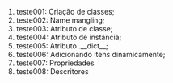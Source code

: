 1. teste001: Criação de classes;
1. teste002: Name mangling;  
1. teste003: Atributo de classe;
1. teste004: Atributo de instância;
1. teste005: Atributo .\_\_dict__;
1. teste006: Adicionando itens dinamicamente;
1. teste007: Propriedades
1. teste008: Descritores

